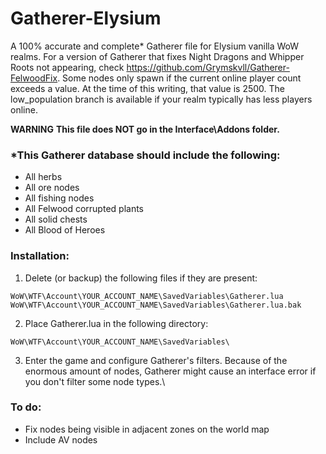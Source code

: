 # Gatherer-Elysium
A 100% accurate and complete* Gatherer file for Elysium vanilla WoW realms. For a version of Gatherer that fixes Night Dragons and Whipper Roots not appearing, check https://github.com/Grymskvll/Gatherer-FelwoodFix. Some nodes only spawn if the current online player count exceeds a value. At the time of this writing, that value is 2500. The low_population branch is available if your realm typically has less players online.

**WARNING**
**This file does NOT go in the Interface\Addons folder.**

### *This Gatherer database should include the following:
- All herbs
- All ore nodes
- All fishing nodes
- All Felwood corrupted plants
- All solid chests
- All Blood of Heroes


### Installation:
1. Delete (or backup) the following files if they are present:
```
WoW\WTF\Account\YOUR_ACCOUNT_NAME\SavedVariables\Gatherer.lua
WoW\WTF\Account\YOUR_ACCOUNT_NAME\SavedVariables\Gatherer.lua.bak
```

2. Place Gatherer.lua in the following directory:
```
WoW\WTF\Account\YOUR_ACCOUNT_NAME\SavedVariables\
```

3. Enter the game and configure Gatherer's filters. Because of the enormous amount of nodes, Gatherer might cause an interface error if you don't filter some node types.\

### To do:
- Fix nodes being visible in adjacent zones on the world map
- Include AV nodes